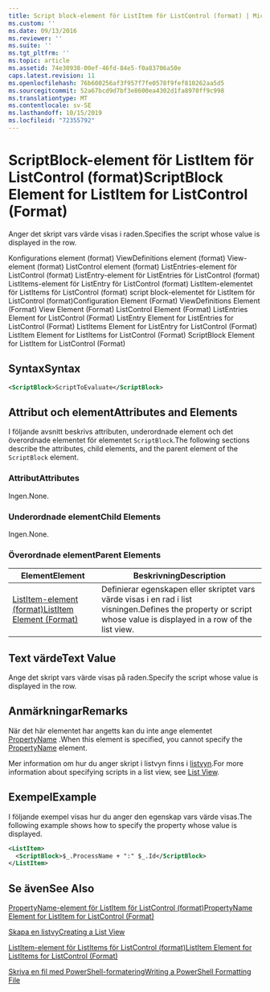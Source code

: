 ```yaml
---
title: Script block-element för ListItem för ListControl (format) | Microsoft Docs
ms.custom: ''
ms.date: 09/13/2016
ms.reviewer: ''
ms.suite: ''
ms.tgt_pltfrm: ''
ms.topic: article
ms.assetid: 74e30938-00ef-46fd-84e5-f0a83706a50e
caps.latest.revision: 11
ms.openlocfilehash: 76b600256af3f957f7fe0578f9fef810262aa5d5
ms.sourcegitcommit: 52a67bcd9d7bf3e8600ea4302d1fa8970ff9c998
ms.translationtype: MT
ms.contentlocale: sv-SE
ms.lasthandoff: 10/15/2019
ms.locfileid: "72355792"
---
```

# <a name="scriptblock-element-for-listitem-for-listcontrol-format"></a><span data-ttu-id="328c4-102">ScriptBlock-element för ListItem för ListControl (format)</span><span class="sxs-lookup"><span data-stu-id="328c4-102">ScriptBlock Element for ListItem for ListControl (Format)</span></span>

<span data-ttu-id="328c4-103">Anger det skript vars värde visas i raden.</span><span class="sxs-lookup"><span data-stu-id="328c4-103">Specifies the script whose value is displayed in the row.</span></span>

<span data-ttu-id="328c4-104">Konfigurations element (format) ViewDefinitions element (format) View-element (format) ListControl element (format) ListEntries-element för ListControl (format) ListEntry-element för ListEntries för ListControl (format) ListItems-element för ListEntry för ListControl (format) ListItem-elementet för ListItems för ListControl (format) script block-elementet för ListItem för ListControl (format)</span><span class="sxs-lookup"><span data-stu-id="328c4-104">Configuration Element (Format) ViewDefinitions Element (Format) View Element (Format) ListControl Element (Format) ListEntries Element for ListControl (Format) ListEntry Element for ListEntries for ListControl (Format) ListItems Element for ListEntry for ListControl (Format) ListItem Element for ListItems for ListControl (Format) ScriptBlock Element for ListItem for ListControl (Format)</span></span>

## <a name="syntax"></a><span data-ttu-id="328c4-105">Syntax</span><span class="sxs-lookup"><span data-stu-id="328c4-105">Syntax</span></span>

```xml
<ScriptBlock>ScriptToEvaluate</ScriptBlock>
```

## <a name="attributes-and-elements"></a><span data-ttu-id="328c4-106">Attribut och element</span><span class="sxs-lookup"><span data-stu-id="328c4-106">Attributes and Elements</span></span>

<span data-ttu-id="328c4-107">I följande avsnitt beskrivs attributen, underordnade element och det överordnade elementet för elementet `ScriptBlock`.</span><span class="sxs-lookup"><span data-stu-id="328c4-107">The following sections describe the attributes, child elements, and the parent element of the `ScriptBlock` element.</span></span>

### <a name="attributes"></a><span data-ttu-id="328c4-108">Attribut</span><span class="sxs-lookup"><span data-stu-id="328c4-108">Attributes</span></span>

<span data-ttu-id="328c4-109">Ingen.</span><span class="sxs-lookup"><span data-stu-id="328c4-109">None.</span></span>

### <a name="child-elements"></a><span data-ttu-id="328c4-110">Underordnade element</span><span class="sxs-lookup"><span data-stu-id="328c4-110">Child Elements</span></span>

<span data-ttu-id="328c4-111">Ingen.</span><span class="sxs-lookup"><span data-stu-id="328c4-111">None.</span></span>

### <a name="parent-elements"></a><span data-ttu-id="328c4-112">Överordnade element</span><span class="sxs-lookup"><span data-stu-id="328c4-112">Parent Elements</span></span>

|<span data-ttu-id="328c4-113">Element</span><span class="sxs-lookup"><span data-stu-id="328c4-113">Element</span></span>|<span data-ttu-id="328c4-114">Beskrivning</span><span class="sxs-lookup"><span data-stu-id="328c4-114">Description</span></span>|
|-------------|-----------------|
|[<span data-ttu-id="328c4-115">ListItem-element (format)</span><span class="sxs-lookup"><span data-stu-id="328c4-115">ListItem Element (Format)</span></span>](./listitem-element-for-listitems-for-listcontrol-format.md)|<span data-ttu-id="328c4-116">Definierar egenskapen eller skriptet vars värde visas i en rad i list visningen.</span><span class="sxs-lookup"><span data-stu-id="328c4-116">Defines the property or script whose value is displayed in a row of the list view.</span></span>|

## <a name="text-value"></a><span data-ttu-id="328c4-117">Text värde</span><span class="sxs-lookup"><span data-stu-id="328c4-117">Text Value</span></span>

<span data-ttu-id="328c4-118">Ange det skript vars värde visas på raden.</span><span class="sxs-lookup"><span data-stu-id="328c4-118">Specify the script whose value is displayed in the row.</span></span>

## <a name="remarks"></a><span data-ttu-id="328c4-119">Anmärkningar</span><span class="sxs-lookup"><span data-stu-id="328c4-119">Remarks</span></span>

<span data-ttu-id="328c4-120">När det här elementet har angetts kan du inte ange elementet [PropertyName](./propertyname-element-for-listitem-for-listcontrol-format.md) .</span><span class="sxs-lookup"><span data-stu-id="328c4-120">When this element is specified, you cannot specify the [PropertyName](./propertyname-element-for-listitem-for-listcontrol-format.md) element.</span></span>

<span data-ttu-id="328c4-121">Mer information om hur du anger skript i listvyn finns i [listvyn](./creating-a-list-view.md).</span><span class="sxs-lookup"><span data-stu-id="328c4-121">For more information about specifying scripts in a list view, see [List View](./creating-a-list-view.md).</span></span>

## <a name="example"></a><span data-ttu-id="328c4-122">Exempel</span><span class="sxs-lookup"><span data-stu-id="328c4-122">Example</span></span>

<span data-ttu-id="328c4-123">I följande exempel visas hur du anger den egenskap vars värde visas.</span><span class="sxs-lookup"><span data-stu-id="328c4-123">The following example shows how to specify the property whose value is displayed.</span></span>

```xml
<ListItem>
  <ScriptBlock>$_.ProcessName + ":" $_.Id</ScriptBlock>
</ListItem>

```

## <a name="see-also"></a><span data-ttu-id="328c4-124">Se även</span><span class="sxs-lookup"><span data-stu-id="328c4-124">See Also</span></span>

[<span data-ttu-id="328c4-125">PropertyName-element för ListItem för ListControl (format)</span><span class="sxs-lookup"><span data-stu-id="328c4-125">PropertyName Element for ListItem for ListControl (Format)</span></span>](./propertyname-element-for-listitem-for-listcontrol-format.md)

[<span data-ttu-id="328c4-126">Skapa en listvy</span><span class="sxs-lookup"><span data-stu-id="328c4-126">Creating a List View</span></span>](./creating-a-list-view.md)

[<span data-ttu-id="328c4-127">ListItem-element för ListItems för ListControl (format)</span><span class="sxs-lookup"><span data-stu-id="328c4-127">ListItem Element for ListItems for ListControl (Format)</span></span>](./listitem-element-for-listitems-for-listcontrol-format.md)

[<span data-ttu-id="328c4-128">Skriva en fil med PowerShell-formatering</span><span class="sxs-lookup"><span data-stu-id="328c4-128">Writing a PowerShell Formatting File</span></span>](./writing-a-powershell-formatting-file.md)
